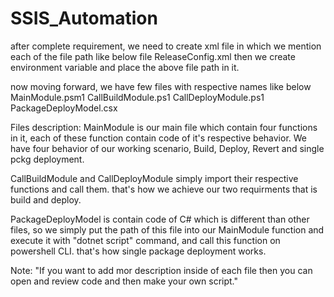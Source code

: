 # SSIS_Automation

after complete requirement, we need to create xml file in which we mention each of the file path like below file
ReleaseConfig.xml
then we create environment variable and place the above file path in it.

now moving forward, we have few files with respective names like below
MainModule.psm1
CallBuildModule.ps1
CallDeployModule.ps1
PackageDeployModel.csx

Files description:
MainModule is our main file which contain four functions in it, each of these function contain code of it's respective behavior.
We have four behavior of our working scenario, Build, Deploy, Revert and single pckg deployment.

CallBuildModule and CallDeployModule simply import their respective functions and call them.
that's how we achieve our two requirments that is build and deploy.

PackageDeployModel is contain code of C# which is different than other files, so we simply put the path of this file into our MainModule
function and execute it with "dotnet script" command, and call this function on powershell CLI.
that's how single package deployment works.

Note:
"If you want to add mor description inside of each file then you can open and review code and then make your own script."
